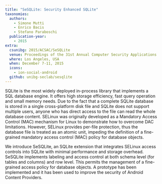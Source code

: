 ```yaml
---
title: "SeSQLite: Security Enhanced SQLite"
taxonomies:
  authors:
    - Simone Mutti
    - Enrico Bacis
    - Stefano Paraboschi
  publication-year:
    - 2015
extra:
  csunibg: 2015/ACSAC/SeSQLite
  venue: Proceedings of the 31st Annual Computer Security Applications Conference (ACSAC), Los Angeles, USA
  where: Los Angeles, USA
  when: December 7-11, 2015
  icons:
    - ion-social-android
  github: unibg-seclab/sesqlite
---
```


SQLite is the most widely deployed in-process library that
implements a SQL database engine. It offers high storage efficiency,
fast query operation and small memory needs. Due
to the fact that a complete SQLite database is stored in a
single cross-platform disk file and SQLite does not support
multiple users, anyone who has direct access to the file can
read the whole database content. SELinux was originally
developed as a Mandatory Access Control (MAC) mechanism
for Linux to demonstrate how to overcome DAC limitations.
However, SELinux provides per-file protection, thus
the database file is treated as an atomic unit, impeding the
definition of a fine-grained mandatory access control (MAC)
policy for database objects.

We introduce SeSQLite, an SQLite extension that integrates
SELinux access controls into SQLite with minimal
performance and storage overhead. SeSQLite implements
labeling and access control at both schema level (for tables
and columns) and row level. This permits the management
of a fine-grained access policy for database objects. A prototype
has been implemented and it has been used to improve
the security of Android Content Providers.
